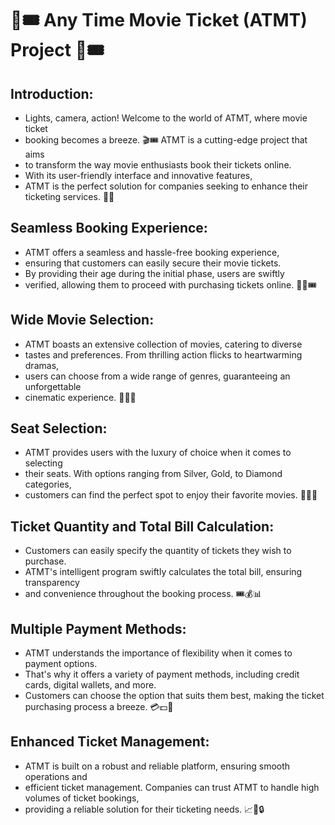 # 🎥🎟️ Any Time Movie Ticket (ATMT) Project 🎥🎟️

## Introduction:
* Lights, camera, action! Welcome to the world of ATMT, where movie ticket
* booking becomes a breeze. 🎬🎟️ ATMT is a cutting-edge project that aims
* to transform the way movie enthusiasts book their tickets online.
* With its user-friendly interface and innovative features,
* ATMT is the perfect solution for companies seeking to enhance their ticketing services. 🚀💡

## Seamless Booking Experience:
* ATMT offers a seamless and hassle-free booking experience,
* ensuring that customers can easily secure their movie tickets.
* By providing their age during the initial phase, users are swiftly
* verified, allowing them to proceed with purchasing tickets online. 🎫✅🎟️

## Wide Movie Selection:
* ATMT boasts an extensive collection of movies, catering to diverse
* tastes and preferences. From thrilling action flicks to heartwarming dramas,
* users can choose from a wide range of genres, guaranteeing an unforgettable
* cinematic experience. 🎥🍿🌈

## Seat Selection:
* ATMT provides users with the luxury of choice when it comes to selecting
* their seats. With options ranging from Silver, Gold, to Diamond categories,
* customers can find the perfect spot to enjoy their favorite movies. 💺💎🎉

## Ticket Quantity and Total Bill Calculation:
* Customers can easily specify the quantity of tickets they wish to purchase.
* ATMT's intelligent program swiftly calculates the total bill, ensuring transparency
* and convenience throughout the booking process. 🎟️💰📊

## Multiple Payment Methods:
* ATMT understands the importance of flexibility when it comes to payment options.
* That's why it offers a variety of payment methods, including credit cards, digital wallets, and more.
* Customers can choose the option that suits them best, making the ticket purchasing process a breeze. 💳💵💸

## Enhanced Ticket Management:
* ATMT is built on a robust and reliable platform, ensuring smooth operations and
* efficient ticket management. Companies can trust ATMT to handle high volumes of ticket bookings,
* providing a reliable solution for their ticketing needs. 📈🎫🔒
